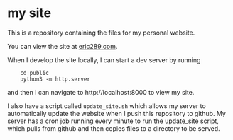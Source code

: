 # my site

This is a repository containing the files for my personal website.

You can view the site at [eric289.com](https://eric289.com).

When I develop the site locally, I can start a dev server by running
```
    cd public
    python3 -m http.server
```
and then I can navigate to http://localhost:8000 to view my site.

I also have a script called `update_site.sh` which allows my server
to automatically update the website when I push this repository to github.
My server has a cron job running every minute to run the update_site
script, which pulls from github and then copies files to a directory
to be served.
